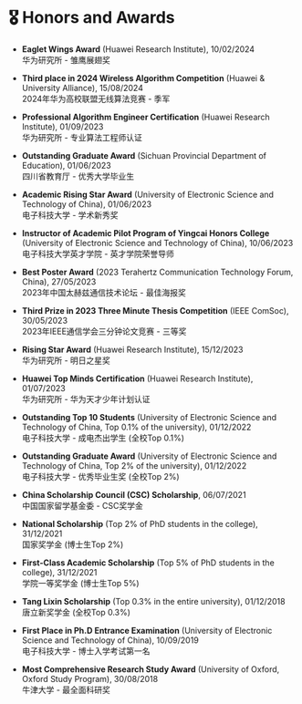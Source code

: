 # 🎖️ Honors and Awards 

- **Eaglet Wings Award** (Huawei Research Institute), 10/02/2024  
  华为研究所 - 雏鹰展翅奖

- **Third place in 2024 Wireless Algorithm Competition** (Huawei & University Alliance), 15/08/2024  
  2024年华为高校联盟无线算法竞赛 - 季军

- **Professional Algorithm Engineer Certification** (Huawei Research Institute), 01/09/2023  
  华为研究所 - 专业算法工程师认证

- **Outstanding Graduate Award** (Sichuan Provincial Department of Education), 01/06/2023  
  四川省教育厅 - 优秀大学毕业生

- **Academic Rising Star Award** (University of Electronic Science and Technology of China), 01/06/2023  
  电子科技大学 - 学术新秀奖

- **Instructor of Academic Pilot Program of Yingcai Honors College** (University of Electronic Science and Technology of China), 10/06/2023  
  电子科技大学英才学院 - 英才学院荣誉导师

- **Best Poster Award** (2023 Terahertz Communication Technology Forum, China), 27/05/2023  
  2023年中国太赫兹通信技术论坛 - 最佳海报奖

- **Third Prize in 2023 Three Minute Thesis Competition** (IEEE ComSoc), 30/05/2023  
  2023年IEEE通信学会三分钟论文竞赛 - 三等奖

- **Rising Star Award** (Huawei Research Institute), 15/12/2023  
  华为研究所 - 明日之星奖

- **Huawei Top Minds Certification** (Huawei Research Institute), 01/07/2023  
  华为研究所 - 华为天才少年计划认证

- **Outstanding Top 10 Students** (University of Electronic Science and Technology of China, Top 0.1% of the university), 01/12/2022  
  电子科技大学 - 成电杰出学生 (全校Top 0.1%)

- **Outstanding Graduate Award** (University of Electronic Science and Technology of China, Top 2% of the university), 01/12/2022  
  电子科技大学 - 优秀毕业生奖 (全校Top 2%)

- **China Scholarship Council (CSC) Scholarship**, 06/07/2021  
  中国国家留学基金委 - CSC奖学金 

- **National Scholarship** (Top 2% of PhD students in the college), 31/12/2021  
  国家奖学金 (博士生Top 2%)

- **First-Class Academic Scholarship** (Top 5% of PhD students in the college), 31/12/2021  
  学院一等奖学金 (博士生Top 5%)

- **Tang Lixin Scholarship** (Top 0.3% in the entire university), 01/12/2018  
  唐立新奖学金 (全校Top 0.3%)

- **First Place in Ph.D Entrance Examination** (University of Electronic Science and Technology of China), 10/09/2019  
  电子科技大学 - 博士入学考试第一名

- **Most Comprehensive Research Study Award** (University of Oxford, Oxford Study Program), 30/08/2018  
  牛津大学 - 最全面科研奖
